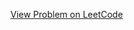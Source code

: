 [View Problem on LeetCode](https://leetcode.com/problems/sum-of-elements-with-frequency-divisible-by-k/)